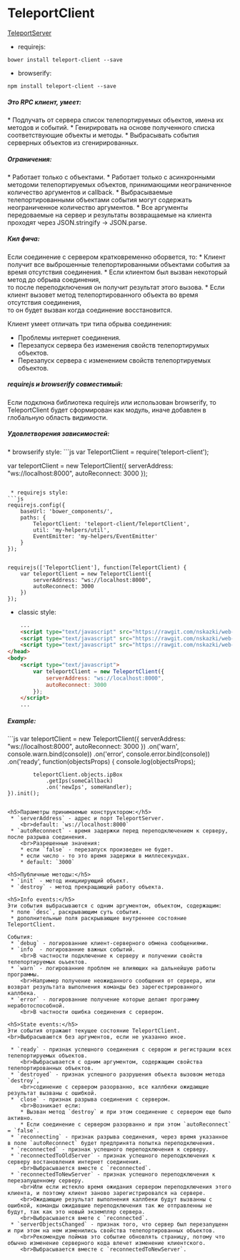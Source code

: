 TeleportClient
==============

[TeleportServer](https://github.com/MyNodeComponents/TeleportServer)

 * requirejs:
```
bower install teleport-client --save
```

 * browserify:
```
npm install teleport-client --save
```

<h5>Это RPC клиент, умеет:</h5>
 * Подлучать от сервера список телепортируемых объектов, имена их методов и событий.
 * Генирировать на основе полученного списка соответствующие объекты и методы.
 * Выбрасывать события серверных объектов из сгенирированных.

<h5>Ограничения:</h5>
 * Работает только с объектами.
 * Работает только с асинхронными методоми телепортируемых объектов, принимающими неограниченное количество аргументов и callback.
 * Выбрасываемые телепортированными объектами события могут содержать неограниченное количество аргументов.
 * Все аргументы передоваемые на сервер и результаты возвращаемые на клиента проходят через JSON.stringify -> JSON.parse.

<h5>Кил фича:</h5>
Если соединение с сервером кратковременно оборвется, то:
 * Клиент получит все выброшенные телепортированными объектами события за время отсутствия соединения.
 * Если клиентом был вызван некоторый метод до обрыва соединения, 
 	<br>то после переподключения он получит результат этого вызова.
 * Если клиент вызовет метод телепортированного объекта во время отсутствия соединения, 
 	<br>то он будет вызван когда соединение восстановится.

Клиент умеет отличать три типа обрыва соединения:
 * Проблемы интернет соединения.
 * Перезапуск сервера без изменения свойств телепортирумых объектов.
 * Перезапуск сервера с изменением свойств телепортируемых объектов.

<h5>requirejs и browserify совместимый:</h5>
Если подклюна библиотека requirejs или использован browserify, то TeleportClient будет сформирован как модуль,
иначе добавлен в глобальную область видимости.

<h5>Удовлетворения зависимостей:</h5>
 * browserify style:
```js
var TeleportClient = require('teleport-client');

var teleportClient = new TeleportClient({
		serverAddress: "ws://localhost:8000",
		autoReconnect: 3000
});
```

 * requirejs style:
```js
requirejs.config({
	baseUrl: 'bower_components/',
	paths: {
		TeleportClient: 'teleport-client/TeleportClient',
		util: 'my-helpers/util',
		EventEmitter: 'my-helpers/EventEmitter'
	}
});


requirejs(['TeleportClient'], function(TeleportClient) {
	var teleportClient = new TeleportClient({
		serverAddress: "ws://localhost:8000",
		autoReconnect: 3000
	})
});
```

 * classic style:
```html
	...
	<script type="text/javascript" src="https://rawgit.com/nskazki/web-Helpers/master/util.js"></script>
	<script type="text/javascript" src="https://rawgit.com/nskazki/web-Helpers/master/EventEmitter.js"></script>
	<script type="text/javascript" src="https://rawgit.com/nskazki/web-TeleportClient/master/TeleportClient.js"></script>
</head>
<body>
	<script type="text/javascript">
		var teleportClient = new TeleportClient({
			serverAddress: "ws://localhost:8000",
			autoReconnect: 3000
		});
	</script>
	...
```

<h5>Example:</h5>
```js
var teleportClient = new TeleportClient({
	serverAddress: "ws://localhost:8000",
	autoReconnect: 3000
})
	.on('warn', console.warn.bind(console))
	.on('error', console.error.bind(console))
	.on('ready', function(objectsProps) {
			console.log(objectsProps);

			teleportClient.objects.ipBox
				.getIps(someCallback)
				.on('newIps', someHandler);
	}).init();
```

<h5>Параметры принимаемые конструктором:</h5>
 * `serverAddress` - адрес и порт TeleportServer.
 	<br>default: `ws://localhost:8000`
 * `autoReconnect` - время задержки перед переподключением к серверу, после разрыва соединения.
 	<br>Разрешенные значения:
 	* если `false` - перезапуск произведен не будет.
 	* если число - то это время задержки в миллесекундах.
 	* default: `3000`

<h5>Публичные методы:</h5>
 * `init` - метод инициирующий объект.
 * `destroy` - метод прекращающий работу объекта.

<h5>Info events:</h5>
Эти события выбрасываются с одним аргументом, объектом, cодержащим:
 * поле `desc`, раскрывающим суть события. 
 * дополнительные поля раскрывающие внутреннее состояние TeleportClient.

События:
 * `debug` - логированние клиент-серверного обмена сообщениями.
 * `info` - логированние важных событий.
 	<br>В частности подключение к серверу и получении свойств телепортируемых оьъектов.
 * `warn` - логированние проблем не влияющих на дальнейшую работы программы. 
 	<br>Например получение неожиданного сообщения от сервера, или возврат результата выполнения команды без зарегестрированного каллбека.
 * `error` - логированние получение которые делают программу неработоспособной. 
 	<br>В частности ошибка соединения с сервером.

<h5>State events:</h5>
Эти события отражают текущее состояние TeleportClient.
<br>Выбрасываются без аргументов, если не указанно иное.

 * `ready` - признак успешного соединения с сервром и регистрации всех телепортируемых объектов.
 	<br>Выбрасывается с одним аргументом, содержащим свойства телепортированных объектов.
 * `destroyed` - признак успешного разрушения объекта вызовом метода `destroy`, 
 	<br>содинение с сервером разорванно, все каллбеки ожидающие результат вызваны с ошибкой.
 * `close` - признак разрыва соединения с сервером.
 	<br>Возникает если:
 	* Вызван метод `destroy` и при этом соединение с сервером еще было активно.
 	* Если соединение с сервером разорванно и при этом `autoReconnect` = `false`.
 * `reconnecting` - признак разрыва соединения, через время указанное в поле `autoReconnect` будет предпринята попытка переподключения.
 * `reconnected` - признак успешного переподключения к серверу.
 * `reconnectedToOldServer` - признак успешного переподключения к серверу востановления интернет соединения.
 	<br>Выбрасывается вместе с `reconnected`. 
 * `reconnectedToNewServer` - признак успешного переподключения к перезапущенному серверу. 
 	<br>Или если истекло время ожидания сервером переподключения этого клиента, и поэтому клиент заново зарегистрировался на сервере.
 	<br>Ожидающие результат выполнения каллбеки будут вызванны с ошибкой, команды ожидавшие переподключения так же отправленны не будут, так как это новый экземпляр сервера.
 	<br>Выбрасывается вмете с `reconnected`.
 * `serverObjectsChanged` - признак того, что сервер был перезапущенн и при этом на нем изменились свойства телепортированных объектов.
	<br>Рекомендую поймав это событие обновлять страницу, потому что обычно изменение серверного кода влечет изменение клиентского.
	<br>Выбрасывается вместе с `reconnectedToNewServer`.

